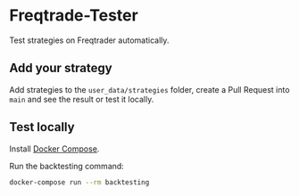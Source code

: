 # Freqtrade-Tester
Test strategies on Freqtrader automatically.

## Add your strategy

Add strategies to the `user_data/strategies` folder, create a Pull Request into `main` and see the result or test it locally.

## Test locally

Install [Docker Compose](https://docs.docker.com/compose/install/).

Run the backtesting command:

```bash
docker-compose run --rm backtesting
```